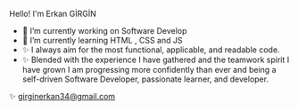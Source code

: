 
Hello! I'm  Erkan GİRGİN
* 🔭 I’m currently working on Software Develop
* 🌱 I’m currently learning HTML , CSS and JS
* ✨ I always aim for the most functional, applicable, and readable code.
* ✨ Blended with the experience I have gathered and the teamwork spirit I have grown I am progressing more confidently than ever and being a self-driven Software Developer, passionate learner, and developer.

✨ girginerkan34@gmail.com
